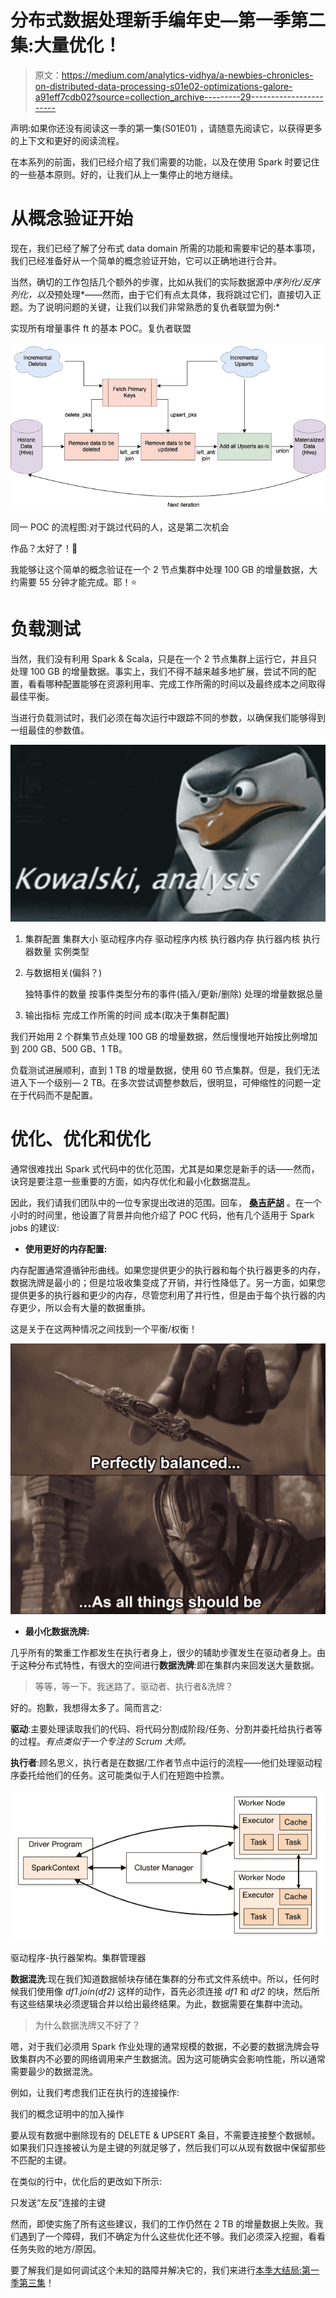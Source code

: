 # 分布式数据处理新手编年史—第一季第二集:大量优化！

> 原文：<https://medium.com/analytics-vidhya/a-newbies-chronicles-on-distributed-data-processing-s01e02-optimizations-galore-a91eff7cdb02?source=collection_archive---------29----------------------->

声明:如果你还没有阅读这一季的第一集(S01E01) ，请随意先阅读它，以获得更多的上下文和更好的阅读流程。

在本系列的前面，我们已经介绍了我们需要的功能，以及在使用 Spark 时要记住的一些基本原则。好的，让我们从上一集停止的地方继续。

# 从概念验证开始

现在，我们已经了解了分布式 data domain 所需的功能和需要牢记的基本事项，我们已经准备好从一个简单的概念验证开始，它可以正确地进行合并。

当然，确切的工作包括几个额外的步骤，比如从我们的实际数据源中*序列化/反序列化，以及*预处理*——然而，由于它们有点太具体，我将跳过它们，直接切入正题。为了说明问题的关键，让我们以我们非常熟悉的复仇者联盟为例:*

实现所有增量事件 ft 的基本 POC。复仇者联盟

![](img/282fe419ef852b6c84a386d415fcb3f9.png)

同一 POC 的流程图:对于跳过代码的人，这是第二次机会

作品？太好了！🎉

我能够让这个简单的概念验证在一个 2 节点集群中处理 100 GB 的增量数据，大约需要 55 分钟才能完成。耶！⭐️

# 负载测试

当然，我们没有利用 Spark & Scala，只是在一个 2 节点集群上运行它，并且只处理 100 GB 的增量数据。事实上，我们不得不越来越多地扩展，尝试不同的配置，看看哪种配置能够在资源利用率、完成工作所需的时间以及最终成本之间取得最佳平衡。

当进行负载测试时，我们必须在每次运行中跟踪不同的参数，以确保我们能够得到一组最佳的参数值。

![](img/16111faa8da6a67e0e28fd0e521e9158.png)

1.  集群配置
    集群大小
    驱动程序内存
    驱动程序内核
    执行器内存
    执行器内核
    执行器数量
    实例类型
2.  与数据相关(偏斜？)

    独特事件的数量
    按事件类型分布的事件(插入/更新/删除)
    处理的增量数据总量
3.  输出指标
    完成工作所需的时间
    成本(取决于集群配置)

我们开始用 2 个群集节点处理 100 GB 的增量数据，然后慢慢地开始按比例增加到 200 GB、500 GB、1 TB。

负载测试进展顺利，直到 1 TB 的增量数据，使用 60 节点集群。但是，我们无法进入下一个级别— 2 TB。在多次尝试调整参数后，很明显，可伸缩性的问题一定在于代码而不是配置。

# 优化、优化和优化

通常很难找出 Spark 式代码中的优化范围，尤其是如果您是新手的话——然而，诀窍是要注意一些重要的方面，如内存优化和最小化数据混乱。

因此，我们请我们团队中的一位专家提出改进的范围。回车， [**桑吉萨胡**](https://www.linkedin.com/in/sanketsahu9394/) 。在一个小时的时间里，他设置了背景并向他介绍了 POC 代码，他有几个适用于 Spark jobs 的建议:

*   **使用更好的内存配置:**

内存配置通常遵循钟形曲线。如果您提供更少的执行器和每个执行器更多的内存，数据洗牌是最小的；但是垃圾收集变成了开销，并行性降低了。另一方面，如果您提供更多的执行器和更少的内存，尽管您利用了并行性，但是由于每个执行器的内存更少，所以会有大量的数据重排。

这是关于在这两种情况之间找到一个平衡/权衡！

![](img/c2860f2746cc221a6057d6ce404f5787.png)

*   **最小化数据洗牌:**

几乎所有的繁重工作都发生在执行者身上，很少的辅助步骤发生在驱动者身上。由于这种分布式特性，有很大的空间进行**数据洗牌**:即在集群内来回发送大量数据。

> 等等，等一下。我迷路了。驱动者、执行者&洗牌？

好的。抱歉，我想得太多了。简而言之:

**驱动**:主要处理读取我们的代码、将代码分割成阶段/任务、分割并委托给执行者等的过程。*有点类似于一个专注的 Scrum 大师。*

**执行者**:顾名思义，执行者是在数据/工作者节点中运行的流程——他们处理驱动程序委托给他们的任务。这可能类似于人们在短跑中捡票。

![](img/286fe305959082cea9a30c3964e67c36.png)

驱动程序-执行器架构。集群管理器

**数据混洗**:现在我们知道数据帧块存储在集群的分布式文件系统中。所以，任何时候我们使用像 *df1.join(df2)* 这样的动作，首先必须连接 *df1* 和 *df2* 的块，然后所有这些结果块必须逻辑合并以给出最终结果。为此，数据需要在集群中流动。

> 为什么数据洗牌又不好了？

嗯，对于我们必须用 Spark 作业处理的通常规模的数据，不必要的数据洗牌会导致集群内不必要的网络调用来产生数据流。因为这可能确实会影响性能，所以通常需要最少的数据混洗。

例如，让我们考虑我们正在执行的连接操作:

我们的概念证明中的加入操作

要从现有数据中删除现有的 DELETE & UPSERT 条目，不需要连接整个数据帧。如果我们只连接被认为是主键的列就足够了，然后我们可以从现有数据中保留那些不匹配的主键。

在类似的行中，优化后的更改如下所示:

只发送“左反”连接的主键

然而，即使实施了所有这些建议，我们的工作仍然在 2 TB 的增量数据上失败。我们遇到了一个障碍，我们不确定为什么这些优化还不够。我们必须深入挖掘，看看任务失败的地方/原因。

要了解我们是如何调试这个未知的路障并解决它的，我们来进行[本季大结局:第一季第三集](/@athityakumar/a-newbies-chronicles-on-distributed-data-processing-s01e03-grand-finale-99b7cc8601cb)！